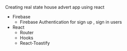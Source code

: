 Creating real state house advert app using react

* Firebase
  * Firebase Authentication for sign up , sign in users
* React
  * Router
  * Hooks
  * React-Toastify
